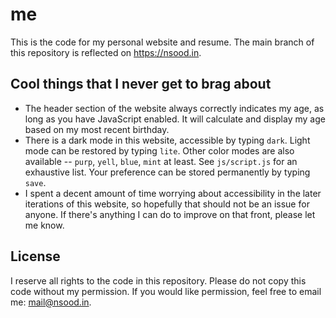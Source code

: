 # me

This is the code for my personal website and resume. The main branch of this repository is reflected on https://nsood.in.

## Cool things that I never get to brag about

* The header section of the website always correctly indicates my age, as long as you have JavaScript enabled. It will calculate and display my age based on my most recent birthday.
* There is a dark mode in this website, accessible by typing `dark`. Light mode can be restored by typing `lite`. Other color modes are also available -- `purp`, `yell`, `blue`, `mint` at least. See `js/script.js` for an exhaustive list. Your preference can be stored permanently by typing `save`. 
* I spent a decent amount of time worrying about accessibility in the later iterations of this website, so hopefully that should not be an issue for anyone. If there's anything I can do to improve on that front, please let me know.

## License

I reserve all rights to the code in this repository. Please do not copy this code without my permission. If you would like permission, feel free to email me: mail@nsood.in.
